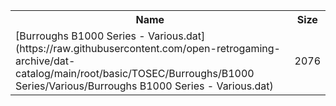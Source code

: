 <table>
<tr><th>Name</th><th>Size</th></tr>
<tr><td>[Burroughs B1000 Series - Various.dat](https://raw.githubusercontent.com/open-retrogaming-archive/dat-catalog/main/root/basic/TOSEC/Burroughs/B1000 Series/Various/Burroughs B1000 Series - Various.dat)</td><td>2076</td></tr>
</table>
